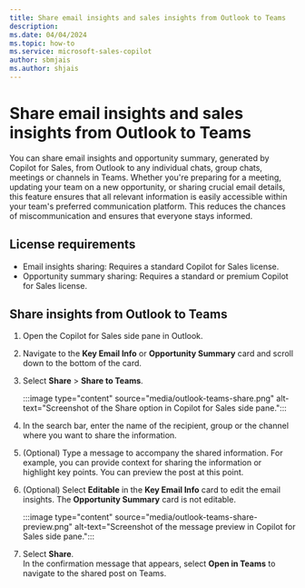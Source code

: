 ```yaml
---
title: Share email insights and sales insights from Outlook to Teams
description: 
ms.date: 04/04/2024
ms.topic: how-to
ms.service: microsoft-sales-copilot
author: sbmjais
ms.author: shjais
---
```


# Share email insights and sales insights from Outlook to Teams 

You can share email insights and opportunity summary, generated by Copilot for Sales, from Outlook to any individual chats, group chats, meetings or channels in Teams. Whether you're preparing for a meeting, updating your team on a new opportunity, or sharing crucial email details, this feature ensures that all relevant information is easily accessible within your team's preferred communication platform. This reduces the chances of miscommunication and ensures that everyone stays informed.

## License requirements

- Email insights sharing: Requires a standard Copilot for Sales license.
- Opportunity summary sharing: Requires a standard or premium Copilot for Sales license.


## Share insights from Outlook to Teams

1. Open the Copilot for Sales side pane in Outlook.

1. Navigate to the **Key Email Info** or **Opportunity Summary** card and scroll down to the bottom of the card.

1. Select **Share** > **Share to Teams**.

   :::image type="content" source="media/outlook-teams-share.png" alt-text="Screenshot of the Share option in Copilot for Sales side pane.":::

1. In the search bar, enter the name of the recipient, group or the channel where you want to share the information.

1. (Optional) Type a message to accompany the shared information. For example, you can provide context for sharing the information or highlight key points.
   You can preview the post at this point. 

1. (Optional) Select **Editable** in the **Key Email Info** card to edit the email insights. The **Opportunity Summary** card is not editable.

    :::image type="content" source="media/outlook-teams-share-preview.png" alt-text="Screenshot of the message preview in Copilot for Sales side pane.":::

1. Select **Share**.  
   In the confirmation message that appears, select **Open in Teams** to navigate to the shared post on Teams.